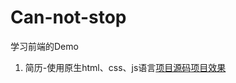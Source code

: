 # Can-not-stop
学习前端的Demo


1. 简历-使用原生html、css、js语言[项目源码](https://github.com/wulang8353/Can-not-stop/tree/master/about-me)[项目效果](https://wulang8353.github.io/Can-not-stop/about-me/index.html)
